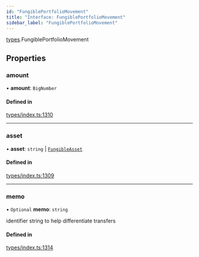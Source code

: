 ```yaml
---
id: "FungiblePortfolioMovement"
title: "Interface: FungiblePortfolioMovement"
sidebar_label: "FungiblePortfolioMovement"
---
```


[types](../../../modules/Types/Types.md).FungiblePortfolioMovement

## Properties

### amount

• **amount**: `BigNumber`

#### Defined in

[types/index.ts:1310](https://github.com/PolymeshAssociation/polymesh-sdk/blob/adcc38781/src/types/index.ts#L1310)

___

### asset

• **asset**: `string` \| [`FungibleAsset`](../../../classes/API/Entities/Asset/Fungible/FungibleAsset.md)

#### Defined in

[types/index.ts:1309](https://github.com/PolymeshAssociation/polymesh-sdk/blob/adcc38781/src/types/index.ts#L1309)

___

### memo

• `Optional` **memo**: `string`

identifier string to help differentiate transfers

#### Defined in

[types/index.ts:1314](https://github.com/PolymeshAssociation/polymesh-sdk/blob/adcc38781/src/types/index.ts#L1314)
